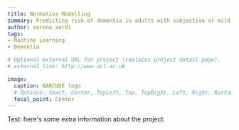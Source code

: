 ```yaml
---
title: Normative Modelling
summary: Predicting risk of dementia in adults with subjective or mild cognitive impairment using the brain-age paradigm.
author: serena_verdi
tags:
- Machine Learning
- Dementia

# Optional external URL for project (replaces project detail page).
# external_link: http://www.ucl.ac.uk

image:
  caption: BARCODE logo
  # Options: Smart, Center, TopLeft, Top, TopRight, Left, Right, BottomLeft, Bottom, BottomRight
  focal_point: Center
---
```


Test: here's some extra information about the project.
